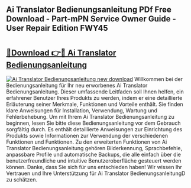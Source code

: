 ## Ai Translator Bedienungsanleitung PDf Free Download - Part-mPN Service Owner Guide - User Repair Edition FWY45

# <h2><a href="http://df197hc.blite.top/?on=Ai+Translator+Bedienungsanleitung">🔗Download 👉🔴 Ai Translator Bedienungsanleitung</a></h2>

[![Ai Translator Bedienungsanleitung new download](https://i.imgur.com/lujVjoI.png)](http://df197hc.blite.top/?on=Ai+Translator+Bedienungsanleitung)
Willkommen bei der Bedienungsanleitung für Ihr neu erworbenes Ai Translator Bedienungsanleitung. Dieser umfassende Leitfaden soll Ihnen helfen, ein erfahrener Benutzer Ihres Produkts zu werden, indem er eine detaillierte Erläuterung seiner Merkmale, Funktionen und Vorteile enthält. Sie finden klare Anweisungen für Installation, Verwendung, Wartung und Fehlerbehebung. Um mit Ihrem Ai Translator Bedienungsanleitung zu beginnen, lesen Sie bitte diese Bedienungsanleitung vor dem Gebrauch sorgfältig durch. Es enthält detaillierte Anweisungen zur Einrichtung des Produkts sowie Informationen zur Verwendung der verschiedenen Funktionen und Funktionen. Zu den erweiterten Funktionen von Ai Translator Bedienungsanleitung gehören Bilderkennung, Sprachbefehle, anpassbare Profile und automatische Backups, die alle einfach über die benutzerfreundliche und intuitive Benutzeroberfläche gesteuert werden können. Danke, dass Sie sich für uns entschieden haben! Wir wissen Ihr Vertrauen und Ihre Unterstützung für Ai Translator BedienungsanleitungD zu schätzen.
